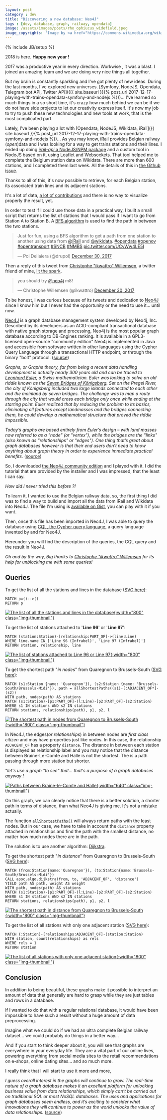 ```yaml
---
layout: post
category : dev
title: "Discovering a new database: Neo4J"
tags : [dev, database, graph, railway, opendata]
image: /assets/images/posts/rho_ophiucus_widefield.jpeg
image_copyrights: 'Image by <a href="https://commons.wikimedia.org/wiki/File:Rho_Ophiucus_Widefield.jpg">Rogelio Bernal Andreo</a>.'
---
```

{% include JB/setup %}

2018 is here. **Happy new year !**

2017 was a productive year in every direction. Workwise , it was a blast.
I joined an amazing team and we are doing very nice things all together.

But my brain is constantly sparkling and I've got plenty of new ideas.
During the last months, I've explored new universes. [Symfony, NodeJS, Opendata, Telegram bot API, Twitter API](({{ site.baseurl }}{% post_url 2017-12-17-playing-with-trains-opendata-symfony-and-nodejs %}))...
I've learned so much things in a so short time, it's crazy how much behind we can be if we do not have side projects to let our creativity express itself.
It's now my job to try to push these new technologies and new tools at work, that is the most complicated part.

<!--break-->

Lately, I've been playing a lot with [Opendata, NodeJS, Wikidata, iRail]({{ site.baseurl }}{% post_url 2017-12-17-playing-with-trains-opendata-symfony-and-nodejs %})...
As you may know, [iRail](http://irail.be) provides Belgian railway (_open_)data and I was looking for a way to get trains stations and their lines.
I ended up doing [_irail-api_ a NodeJS/NPM package](https://www.npmjs.com/package/irail-api) and a custom tool in NodeJS based on it, using Leaflet and Websockets.
That tool helped me to complete the Belgium station data on Wikidata. There are more than 600 stations, and I completed them last week. All the details of this in [the Github issue](https://github.com/iRail/iRail/issues/334).

Thanks to all of this, it's now possible to retrieve, for each Belgian station, its associated train lines and its adjacent stations.

It's a lot of data, [a lot of contributions](https://www.wikidata.org/wiki/Special:Contributions/Drupol) and there is no way to visualize properly the result, yet.

In order to test if I could use those data in a practical way, I built a small script that returns the list of stations that I would pass if I want to go from Station A to Station B.
A [BFS algorithm](https://en.wikipedia.org/wiki/Breadth-first_search) is used to find the path in between the two stations.

<blockquote class="twitter-tweet" data-lang="en"><p lang="en" dir="ltr">Just for fun, using a BFS algorithm to get a path from one station to another using data from <a href="https://twitter.com/iRail?ref_src=twsrc%5Etfw">@iRail</a> and <a href="https://twitter.com/wikidata?ref_src=twsrc%5Etfw">@wikidata</a>. <a href="https://twitter.com/hashtag/opendata?src=hash&amp;ref_src=twsrc%5Etfw">#opendata</a> <a href="https://twitter.com/hashtag/openov?src=hash&amp;ref_src=twsrc%5Etfw">#openov</a> <a href="https://twitter.com/hashtag/opentransport?src=hash&amp;ref_src=twsrc%5Etfw">#opentransport</a> <a href="https://twitter.com/hashtag/SNCB?src=hash&amp;ref_src=twsrc%5Etfw">#SNCB</a> <a href="https://twitter.com/hashtag/NMBS?src=hash&amp;ref_src=twsrc%5Etfw">#NMBS</a> <a href="https://t.co/UCvWw4LE5I">pic.twitter.com/UCvWw4LE5I</a></p>&mdash; Pol Dellaiera (@drupol) <a href="https://twitter.com/drupol/status/947045643360628737?ref_src=twsrc%5Etfw">December 30, 2017</a></blockquote>
<script async src="https://platform.twitter.com/widgets.js" charset="utf-8"></script>

Then a reply of this tweet from [Christophe "ikwattro" Willemsen](https://twitter.com/ikwattro), a twitter friend of mine, [lit the spark](https://www.youtube.com/watch?v=LLpIMRowndg).

<blockquote class="twitter-tweet" data-lang="en"><p lang="en" dir="ltr">you should try <a href="https://twitter.com/neo4j?ref_src=twsrc%5Etfw">@neo4j</a> m8!</p>&mdash; Christophe Willemsen (@ikwattro) <a href="https://twitter.com/ikwattro/status/947049048602759169?ref_src=twsrc%5Etfw">December 30, 2017</a></blockquote>
<script async src="https://platform.twitter.com/widgets.js" charset="utf-8"></script>

To be honest, I was curious because of its tweets and dedication to [Neo4J](https://neo4j.com/) since I know him but I never had the opportunity or the need to use it... until now.

[Neo4J](https://neo4j.com/) is a graph database management system developed by Neo4j, Inc. Described by its developers as an ACID-compliant transactional database with native graph storage and processing, Neo4j is the most popular graph database according to DB-Engines ranking.
It is available in a GPL3-licensed open-source "community edition"
Neo4j is implemented in Java and accessible from software written in other languages using the Cypher Query Language through a transactional HTTP endpoint, or through the binary "bolt" protocol. ([source](https://en.wikipedia.org/wiki/Neo4j))

_Graphs, or Graphs theory, far from being a recent data handling development is actually nearly 300 years old and can be traced to [Leonhard Euler](https://en.wikipedia.org/wiki/Leonhard_Euler), a Swiss mathematician.
Euler was looking to solve an old riddle known as the [Seven Bridges of Königsberg](https://en.wikipedia.org/wiki/Seven_Bridges_of_K%C3%B6nigsberg).
Set on the Pregel River, the city of Königsberg included two large islands connected to each other and the mainland by seven bridges.
The challenge was to map a route through the city that would cross each bridge only once while ending at the starting point.
Euler realized that by reducing the problem to its basics, eliminating all features except landmasses and the bridges connecting them, he could develop a mathematical structure that proved the riddle impossible._

_Today’s graphs are based entirely from Euler’s design – with land masses now referred to as a "node" (or "vertex"), while the bridges are the "links" (also known as "relationships" or "edges").
One thing that’s great about graph databases however is that their end users don’t need to know anything about graph theory in order to experience immediate practical benefits._ ([source](https://neo4j.com/news/graph-databases-becoming-part-everyday-life/))

So, I downloaded [the Neo4J community edition](https://neo4j.com/download/other-releases/) and I played with it. I did the tutorial that are provided by the installer and I was impressed, that the least I can say.

_How did I never tried this before ?!_

To learn it, I wanted to use the Belgian railway data, so, the first thing I did was to find a way to build and import all the data from iRail and Wikidata into Neo4J.
The file I'm using is [available on Gist](https://gist.github.com/drupol/7a0aa36502d03e7af0827809192d6b95), you can play with it if you want.

Then, once this file has been imported in Neo4J, I was able to query the database using [CQL, the Cypher query language](https://neo4j.com/developer/cypher-query-language/), a query language invented by and for Neo4J.

Hereunder you will find the description of the queries, the CQL query and the result in Neo4J.

_Oh and by the way, Big thanks to [Christophe "ikwattro" Willemsen](https://twitter.com/ikwattro) for its help for unblocking me with some queries!_

## Queries

To get the list of all the stations and lines in the database ([SVG here](/assets/images/posts/graph1.svg)):

```
MATCH p=()-->()
RETURN p
```

[![The list of all the stations and lines in the database](/assets/images/posts/graph1.png){:width="800" class="img-thumbnail"}](/assets/images/posts/graph1.png)


To get the list of stations attached to '**Line 96**' or '**Line 97**':

```
MATCH (station:Station)-[relationship:PART_OF]->(line:Line)
WHERE line.name IN ['Line 96 (Infrabel)', 'Line 97 (Infrabel)']
RETURN station, relationship, line
```

[![The list of stations attached to Line 96 or Line 97](/assets/images/posts/screenshot-localhost-7474-2018-01-02-20-26-26-868.png){:width="800" class="img-thumbnail"}](/assets/images/posts/screenshot-localhost-7474-2018-01-02-20-26-26-868.png)

To get the shortest path "_in nodes_" from Quaregnon to Brussels-South ([SVG here](/assets/images/posts/graph3.svg)):

```
MATCH (s1:Station {name: 'Quaregnon'}), (s2:Station {name: 'Brussels-South/Brussels-Midi'}), path = allShortestPaths((s1)-[:ADJACENT_OF*]-(s2))
WITH path, nodes(path) AS stations
MATCH (s1:Station)-[p1:PART_OF]-(l:Line)-[p2:PART_OF]-(s2:Station) WHERE s1 IN stations AND s2 IN stations
RETURN stations, relationships(path), p1, p2, l
```

[![The shortest path in nodes from Quaregnon to Brussels-South](/assets/images/posts/graph3.png){:width="800" class="img-thumbnail"}](/assets/images/posts/graph3.png)

In Neo4J, the edges(_or relationships_) in between nodes are _first class citizen_ and may have properties just like nodes.
In this case, the relationship `ADJACENT_OF` has a property `distance`.
The distance in between each station is displayed as relationship label and you may notice that the distance between Braine-Le-Comte and Halle is not the shortest. The is a path passing through more station but shorter.

"_let's use a graph "to see" that... that's a purpose of a graph databases anyway !_

[![Paths between Braine-le-Comte and Halle](/assets/images/posts/graph5.png){:width="640" class="img-thumbnail"}](/assets/images/posts/graph5.png)

On this graph, we can clearly notice that there is a better solution, a shorter path in terms of distance, than what Neo4J is giving me. It's not a mistake actually.

The function [`allShortestPaths()`](https://neo4j.com/docs/developer-manual/current/cypher/clauses/match/#all-shortest-paths) will always return paths with the least nodes. But in our case, we have to take in account the `distance` property attached in relationships and find the path with the smallest distance, no matter how much nodes there are in the path.

The solution is to use another algorithm: [Dijkstra](https://en.wikipedia.org/wiki/Dijkstra%27s_algorithm).

To get the shortest path "_in distance_" from Quaregnon to Brussels-South ([SVG here](/assets/images/posts/graph2.svg)):

```
MATCH (from:Station{name:'Quaregnon'}), (to:Station{name:'Brussels-South/Brussels-Midi'})
CALL apoc.algo.dijkstra(from, to, 'ADJACENT_OF', 'distance')
YIELD path AS path, weight AS weight
WITH path, nodes(path) AS stations
MATCH (s1:Station)-[p1:PART_OF]-(l:Line)-[p2:PART_OF]-(s2:Station) WHERE s1 IN stations AND s2 IN stations
RETURN stations, relationships(path), p1, p2, l
```

[![The shortest path in distance from Quaregnon to Brussels-South](/assets/images/posts/graph2.png){:width="800" class="img-thumbnail"}](/assets/images/posts/graph2.png)

To get the list of all stations with only one adjacent station ([SVG here](/assets/images/posts/graph4.svg)):

```
MATCH (:Station)-[relationships:ADJACENT_OF]-(station:Station)
WITH station, count(relationships) as rels
WHERE rels = 1
RETURN station
```

[![The list of all stations with only one adjacent station](/assets/images/posts/graph4.png){:width="800" class="img-thumbnail"}](/assets/images/posts/graph4.png)

## Conclusion

In addition to being beautiful, these graphs make it possible to interpret an amount of data that generally are hard to grasp while they are just tables and rows in a database.

If I wanted to do that with a regular relational database, it would have been impossible to have such a result without a huge amount of data preprocessing.

Imagine what we could do if we had an ultra complete Belgian railway dataset... we could probably do things in a better way...

And if you start to think deeper about it, you will see that graphs are everywhere in your everyday life. They are a vital part of our online lives, powering everything from social media sites to the retail recommendations on e-shops, online dating sites... and so much more.

I really think that I will start to use it more and more, 

_I guess overall interest in the graphs will continue to grow. The real-time nature of a graph database makes it an excellent platform for unlocking business value from data relationships, which simply can’t be carried out on traditional SQL or most NoSQL databases.
The uses and applications for graph databases seem endless, and it’s exciting to consider what innovations they will continue to power as the world unlocks the value of data relationships._ ([source](https://neo4j.com/news/graph-databases-becoming-part-everyday-life/))